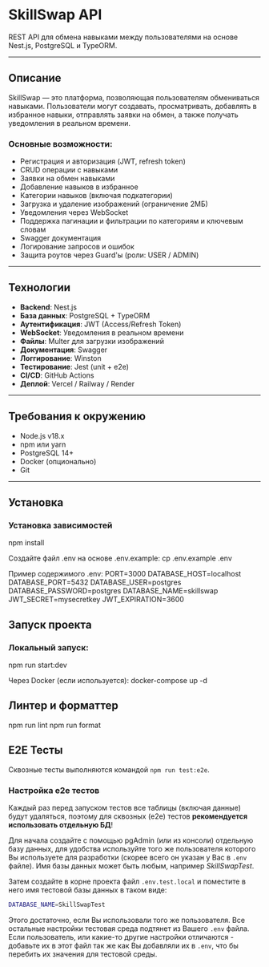 # SkillSwap API

REST API для обмена навыками между пользователями на основе Nest.js, PostgreSQL и TypeORM.

---

## Описание

SkillSwap — это платформа, позволяющая пользователям обмениваться навыками. Пользователи могут создавать, просматривать, добавлять в избранное навыки, отправлять заявки на обмен, а также получать уведомления в реальном времени.

### Основные возможности:
- Регистрация и авторизация (JWT, refresh token)
- CRUD операции с навыками
- Заявки на обмен навыками
- Добавление навыков в избранное
- Категории навыков (включая подкатегории)
- Загрузка и удаление изображений (ограничение 2МБ)
- Уведомления через WebSocket
- Поддержка пагинации и фильтрации по категориям и ключевым словам
- Swagger документация
- Логирование запросов и ошибок
- Защита роутов через Guard'ы (роли: USER / ADMIN)

---

## Технологии

- **Backend**: Nest.js
- **База данных**: PostgreSQL + TypeORM
- **Аутентификация**: JWT (Access/Refresh Token)
- **WebSocket**: Уведомления в реальном времени
- **Файлы**: Multer для загрузки изображений
- **Документация**: Swagger
- **Логгирование**: Winston
- **Тестирование**: Jest (unit + e2e)
- **CI/CD**: GitHub Actions
- **Деплой**: Vercel / Railway / Render

---

## Требования к окружению

- Node.js v18.x
- npm или yarn
- PostgreSQL 14+
- Docker (опционально)
- Git

---

## Установка

### Установка зависимостей

npm install

Создайте файл .env на основе .env.example: cp .env.example .env

Пример содержимого .env:
PORT=3000
DATABASE_HOST=localhost
DATABASE_PORT=5432
DATABASE_USER=postgres
DATABASE_PASSWORD=postgres
DATABASE_NAME=skillswap
JWT_SECRET=mysecretkey
JWT_EXPIRATION=3600


## Запуск проекта
### Локальный запуск: 
npm run start:dev

Через Docker (если используется): docker-compose up -d


## Линтер и форматтер
npm run lint
npm run format

## E2E Тесты

Сквозные тесты выполняются командой `npm run test:e2e`.

### Настройка e2e тестов

Каждый раз перед запуском тестов все таблицы (включая данные) будут удаляться, поэтому для сквозных (e2e) тестов **рекомендуется использовать отдельную БД**!

Для начала создайте с помощью pgAdmin (или из консоли) отдельную базу данных, для удобства используйте того же пользователя которого Вы используете для разработки (скорее всего он указан у Вас в `.env` файле). Имя базы данных может быть любым, например *SkillSwapTest*.

Затем создайте в корне проекта файл `.env.test.local` и поместите в него имя тестовой базы данных в таком виде:

```bash
DATABASE_NAME=SkillSwapTest
```

Этого достаточно, если Вы использовали того же пользователя. Все остальные настройки тестовая среда подтянет из Вашего `.env` файла. Если пользователь, или какие-то другие настройки отличаются - добавьте их в этот файл так же как Вы добавляли их в `.env`, что бы перебить их значения для тестовой среды.

